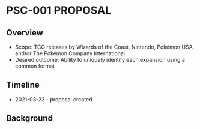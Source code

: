 # PSC-001 PROPOSAL
## Overview
- Scope: TCG releases by Wizards of the Coast, Nintendo, Pokémon USA, and/or The Pokémon Company International
- Desired outcome: Ability to uniquely identify each expansion using a common format

## Timeline
* 2021-03-23 - proposal created

## Background

